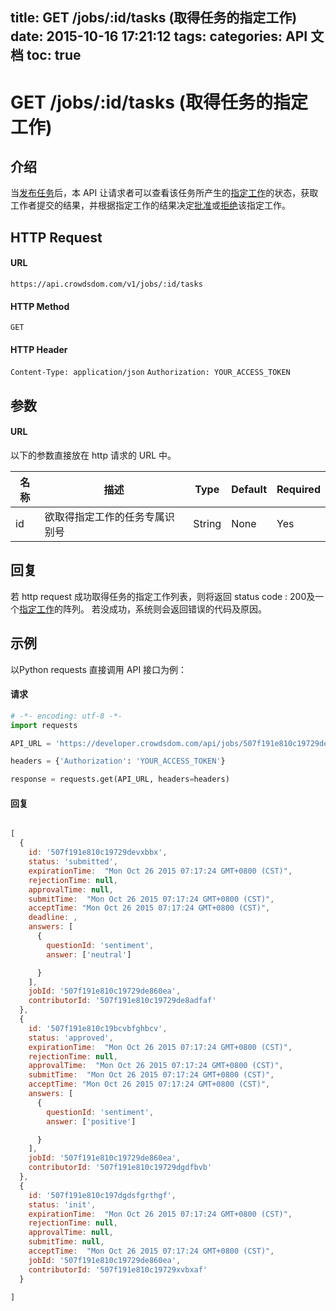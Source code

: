 title: GET /jobs/:id/tasks (取得任务的指定工作)
date: 2015-10-16 17:21:12
tags:
categories: API 文档
toc: true
---

# GET /jobs/:id/tasks (取得任务的指定工作)

## 介绍

当[发布任务](/发布任务)后，本 API 让请求者可以查看该任务所产生的[指定工作](/指定工作)的状态，获取工作者提交的结果，并根据指定工作的结果决定[批准](/批准指定工作)或[拒绝](/拒绝指定工作)该指定工作。

## HTTP Request

#### URL

`https://api.crowdsdom.com/v1/jobs/:id/tasks`

#### HTTP Method

`GET`

#### HTTP Header

`Content-Type: application/json`
`Authorization: YOUR_ACCESS_TOKEN`

## 参数

#### URL

以下的参数直接放在 http 请求的 URL 中。

名称 | 描述 | Type | Default | Required
--- | --- | --- | --- | ---
id| 欲取得指定工作的任务专属识别号| String | None | Yes



## 回复

若 http request 成功取得任务的指定工作列表，则将返回 status code : 200及一个[指定工作](/指定工作)的阵列。
若没成功，系统则会返回错误的代码及原因。

## 示例

以Python requests 直接调用 API 接口为例：

#### 请求

```python
# -*- encoding: utf-8 -*-
import requests

API_URL = 'https://developer.crowdsdom.com/api/jobs/507f191e810c19729de860ea/tasks'

headers = {'Authorization': 'YOUR_ACCESS_TOKEN'}

response = requests.get(API_URL, headers=headers)
```

#### 回复

```javascript

[
  {
    id: '507f191e810c19729devxbbx',
    status: 'submitted',
    expirationTime:  "Mon Oct 26 2015 07:17:24 GMT+0800 (CST)",
    rejectionTime: null,
    approvalTime: null,
    submitTime:  "Mon Oct 26 2015 07:17:24 GMT+0800 (CST)",
    acceptTime: "Mon Oct 26 2015 07:17:24 GMT+0800 (CST)",
    deadline: ,
    answers: [
      {
        questionId: 'sentiment',
        answer: ['neutral']

      }
    ],
    jobId: '507f191e810c19729de860ea',
    contributorId: '507f191e810c19729de8adfaf'
  },
  {
    id: '507f191e810c19bcvbfghbcv',
    status: 'approved',
    expirationTime:  "Mon Oct 26 2015 07:17:24 GMT+0800 (CST)",
    rejectionTime: null,
    approvalTime:  "Mon Oct 26 2015 07:17:24 GMT+0800 (CST)",
    submitTime:  "Mon Oct 26 2015 07:17:24 GMT+0800 (CST)",
    acceptTime: "Mon Oct 26 2015 07:17:24 GMT+0800 (CST)",
    answers: [
      {
        questionId: 'sentiment',
        answer: ['positive']

      }
    ],
    jobId: '507f191e810c19729de860ea',
    contributorId: '507f191e810c19729dgdfbvb'
  },
  {
    id: '507f191e810c197dgdsfgrthgf',
    status: 'init',
    expirationTime:  "Mon Oct 26 2015 07:17:24 GMT+0800 (CST)",
    rejectionTime: null,
    approvalTime: null,
    submitTime: null,
    acceptTime:  "Mon Oct 26 2015 07:17:24 GMT+0800 (CST)",
    jobId: '507f191e810c19729de860ea',
    contributorId: '507f191e810c19729xvbxaf'
  }

]


```
